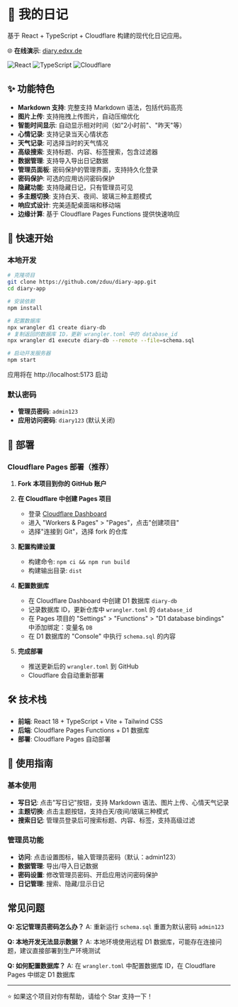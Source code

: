 # 📖 我的日记

基于 React + TypeScript + Cloudflare 构建的现代化日记应用。

🌐 **在线演示**: [diary.edxx.de](https://diary.edxx.de)

![React](https://img.shields.io/badge/React-18-blue.svg)
![TypeScript](https://img.shields.io/badge/TypeScript-5-blue.svg)
![Cloudflare](https://img.shields.io/badge/Cloudflare-Pages-orange.svg)

## ✨ 功能特色

- **Markdown 支持**: 完整支持 Markdown 语法，包括代码高亮
- **图片上传**: 支持拖拽上传图片，自动压缩优化
- **智能时间显示**: 自动显示相对时间（如"2小时前"、"昨天"等）
- **心情记录**: 支持记录当天心情状态
- **天气记录**: 可选择当时的天气情况
- **高级搜索**: 支持标题、内容、标签搜索，包含过滤器
- **数据管理**: 支持导入导出日记数据
- **管理员面板**: 密码保护的管理界面，支持持久化登录
- **密码保护**: 可选的应用访问密码保护
- **隐藏功能**: 支持隐藏日记，只有管理员可见
- **多主题切换**: 支持白天、夜间、玻璃三种主题模式
- **响应式设计**: 完美适配桌面端和移动端
- **边缘计算**: 基于 Cloudflare Pages Functions 提供快速响应

## 🚀 快速开始

### 本地开发

```bash
# 克隆项目
git clone https://github.com/zduu/diary-app.git
cd diary-app

# 安装依赖
npm install

# 配置数据库
npx wrangler d1 create diary-db
# 复制返回的数据库 ID，更新 wrangler.toml 中的 database_id
npx wrangler d1 execute diary-db --remote --file=schema.sql

# 启动开发服务器
npm start
```

应用将在 http://localhost:5173 启动

### 默认密码
- **管理员密码**: `admin123`
- **应用访问密码**: `diary123` (默认关闭)

## 🚀 部署

### Cloudflare Pages 部署（推荐）

1. **Fork 本项目到你的 GitHub 账户**

2. **在 Cloudflare 中创建 Pages 项目**
   - 登录 [Cloudflare Dashboard](https://dash.cloudflare.com)
   - 进入 "Workers & Pages" > "Pages"，点击"创建项目"
   - 选择"连接到 Git"，选择 fork 的仓库

3. **配置构建设置**
   - 构建命令: `npm ci && npm run build`
   - 构建输出目录: `dist`

4. **配置数据库**
   - 在 Cloudflare Dashboard 中创建 D1 数据库 `diary-db`
   - 记录数据库 ID，更新仓库中 `wrangler.toml` 的 `database_id`
   - 在 Pages 项目的 "Settings" > "Functions" > "D1 database bindings" 中添加绑定：变量名 `DB`
   - 在 D1 数据库的 "Console" 中执行 `schema.sql` 的内容

5. **完成部署**
   - 推送更新后的 `wrangler.toml` 到 GitHub
   - Cloudflare 会自动重新部署

## 🛠️ 技术栈

- **前端**: React 18 + TypeScript + Vite + Tailwind CSS
- **后端**: Cloudflare Pages Functions + D1 数据库
- **部署**: Cloudflare Pages 自动部署

## 🎯 使用指南

### 基本使用
- **写日记**: 点击"写日记"按钮，支持 Markdown 语法、图片上传、心情天气记录
- **主题切换**: 点击主题按钮，支持白天/夜间/玻璃三种模式
- **搜索日记**: 管理员登录后可搜索标题、内容、标签，支持高级过滤

### 管理员功能
- **访问**: 点击设置图标，输入管理员密码（默认：admin123）
- **数据管理**: 导出/导入日记数据
- **密码设置**: 修改管理员密码、开启应用访问密码保护
- **日记管理**: 搜索、隐藏/显示日记

## 常见问题

**Q: 忘记管理员密码怎么办？**
A: 重新运行 `schema.sql` 重置为默认密码 `admin123`

**Q: 本地开发无法显示数据？**
A: 本地环境使用远程 D1 数据库，可能存在连接问题，建议直接部署到生产环境测试

**Q: 如何配置数据库？**
A: 在 `wrangler.toml` 中配置数据库 ID，在 Cloudflare Pages 中绑定 D1 数据库

---

⭐ 如果这个项目对你有帮助，请给个 Star 支持一下！

